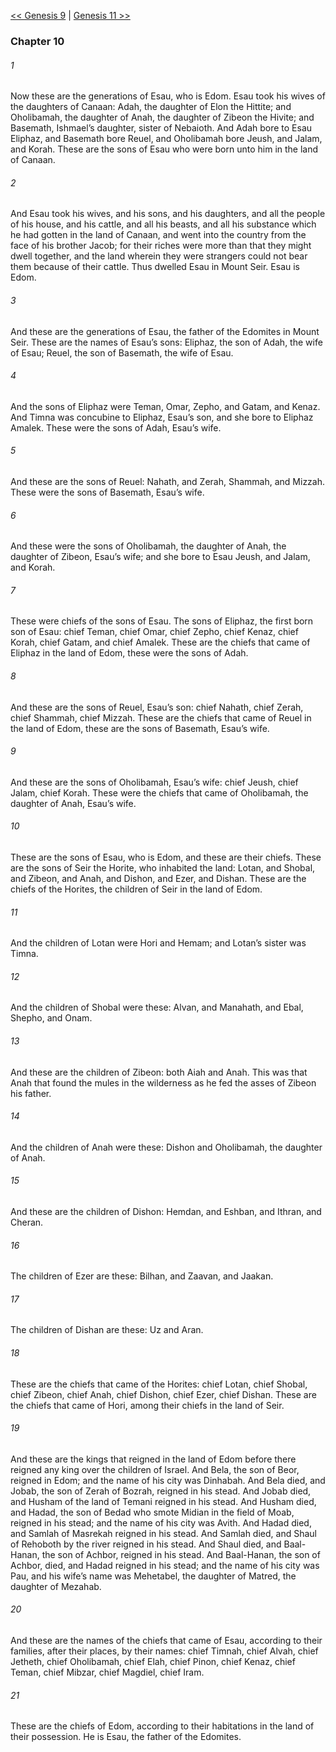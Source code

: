 [<< Genesis 9](Genesis%209.md)  |  [Genesis 11 >>](Genesis%2011.md)

### Chapter 10
###### 1
Now these are the generations of Esau, who is Edom. Esau took his wives of the daughters of Canaan: Adah, the daughter of Elon the Hittite; and Oholibamah, the daughter of Anah, the daughter of Zibeon the Hivite; and Basemath, Ishmael’s daughter, sister of Nebaioth. And Adah bore to Esau Eliphaz, and Basemath bore Reuel, and Oholibamah bore Jeush, and Jalam, and Korah. These are the sons of Esau who were born unto him in the land of Canaan.

###### 2
And Esau took his wives, and his sons, and his daughters, and all the people of his house, and his cattle, and all his beasts, and all his substance which he had gotten in the land of Canaan, and went into the country from the face of his brother Jacob; for their riches were more than that they might dwell together, and the land wherein they were strangers could not bear them because of their cattle. Thus dwelled Esau in Mount Seir. Esau is Edom.

###### 3
And these are the generations of Esau, the father of the Edomites in Mount Seir. These are the names of Esau’s sons: Eliphaz, the son of Adah, the wife of Esau; Reuel, the son of Basemath, the wife of Esau.

###### 4
And the sons of Eliphaz were Teman, Omar, Zepho, and Gatam, and Kenaz. And Timna was concubine to Eliphaz, Esau’s son, and she bore to Eliphaz Amalek. These were the sons of Adah, Esau’s wife.

###### 5
And these are the sons of Reuel: Nahath, and Zerah, Shammah, and Mizzah. These were the sons of Basemath, Esau’s wife.

###### 6
And these were the sons of Oholibamah, the daughter of Anah, the daughter of Zibeon, Esau’s wife; and she bore to Esau Jeush, and Jalam, and Korah.

###### 7
These were chiefs of the sons of Esau. The sons of Eliphaz, the first born son of Esau: chief Teman, chief Omar, chief Zepho, chief Kenaz, chief Korah, chief Gatam, and chief Amalek. These are the chiefs that came of Eliphaz in the land of Edom, these were the sons of Adah.

###### 8
And these are the sons of Reuel, Esau’s son: chief Nahath, chief Zerah, chief Shammah, chief Mizzah. These are the chiefs that came of Reuel in the land of Edom, these are the sons of Basemath, Esau’s wife.

###### 9
And these are the sons of Oholibamah, Esau’s wife: chief Jeush, chief Jalam, chief Korah. These were the chiefs that came of Oholibamah, the daughter of Anah, Esau’s wife.

###### 10
These are the sons of Esau, who is Edom, and these are their chiefs. These are the sons of Seir the Horite, who inhabited the land: Lotan, and Shobal, and Zibeon, and Anah, and Dishon, and Ezer, and Dishan. These are the chiefs of the Horites, the children of Seir in the land of Edom.

###### 11
And the children of Lotan were Hori and Hemam; and Lotan’s sister was Timna.

###### 12
And the children of Shobal were these: Alvan, and Manahath, and Ebal, Shepho, and Onam.

###### 13
And these are the children of Zibeon: both Aiah and Anah. This was that Anah that found the mules in the wilderness as he fed the asses of Zibeon his father.

###### 14
And the children of Anah were these: Dishon and Oholibamah, the daughter of Anah.

###### 15
And these are the children of Dishon: Hemdan, and Eshban, and Ithran, and Cheran.

###### 16
The children of Ezer are these: Bilhan, and Zaavan, and Jaakan.

###### 17
The children of Dishan are these: Uz and Aran.

###### 18
These are the chiefs that came of the Horites: chief Lotan, chief Shobal, chief Zibeon, chief Anah, chief Dishon, chief Ezer, chief Dishan. These are the chiefs that came of Hori, among their chiefs in the land of Seir.

###### 19
And these are the kings that reigned in the land of Edom before there reigned any king over the children of Israel. And Bela, the son of Beor, reigned in Edom; and the name of his city was Dinhabah. And Bela died, and Jobab, the son of Zerah of Bozrah, reigned in his stead. And Jobab died, and Husham of the land of Temani reigned in his stead. And Husham died, and Hadad, the son of Bedad who smote Midian in the field of Moab, reigned in his stead; and the name of his city was Avith. And Hadad died, and Samlah of Masrekah reigned in his stead. And Samlah died, and Shaul of Rehoboth by the river reigned in his stead. And Shaul died, and Baal-Hanan, the son of Achbor, reigned in his stead. And Baal-Hanan, the son of Achbor, died, and Hadad reigned in his stead; and the name of his city was Pau, and his wife’s name was Mehetabel, the daughter of Matred, the daughter of Mezahab.

###### 20
And these are the names of the chiefs that came of Esau, according to their families, after their places, by their names: chief Timnah, chief Alvah, chief Jetheth, chief Oholibamah, chief Elah, chief Pinon, chief Kenaz, chief Teman, chief Mibzar, chief Magdiel, chief Iram.

###### 21
These are the chiefs of Edom, according to their habitations in the land of their possession. He is Esau, the father of the Edomites.